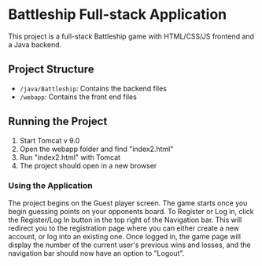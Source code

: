 
# Battleship Full-stack Application

This project is a full-stack Battleship game with HTML/CSS/JS frontend and a Java backend.

## Project Structure

- `/java/Battleship`: Contains the backend files
- `/webapp`: Contains the front end files

## Running the Project

1. Start Tomcat v 9.0
2. Open the webapp folder and find "index2.html"
3. Run "index2.html" with Tomcat
4. The project should open in a new browser


### Using the Application
The project begins on the Guest player screen. The game starts once you begin guessing points on your opponents board. To Register or Log in, click the Register/Log In button in the top right of the Navigation bar. This will redirect you to the registration page where you can either create a new account, or log into an existing one. Once logged in, the game page will display the number of the current user's previous wins and losses, and the navigation bar should now have an option to "Logout".
